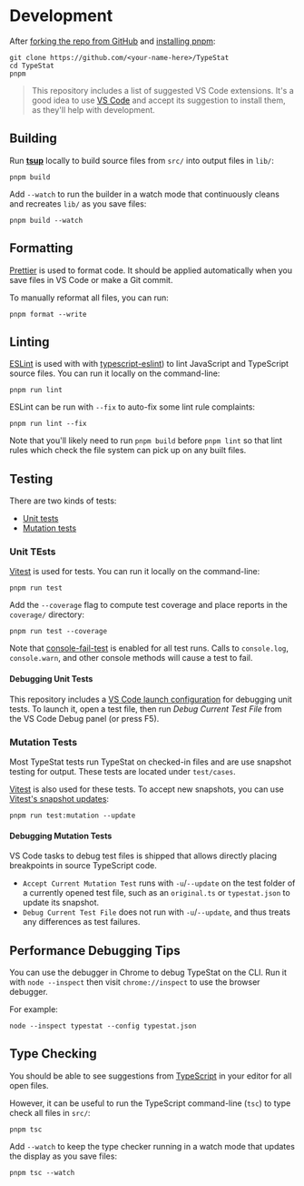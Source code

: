 # Development

After [forking the repo from GitHub](https://help.github.com/articles/fork-a-repo) and [installing pnpm](https://pnpm.io):

```shell
git clone https://github.com/<your-name-here>/TypeStat
cd TypeStat
pnpm
```

> This repository includes a list of suggested VS Code extensions.
> It's a good idea to use [VS Code](https://code.visualstudio.com) and accept its suggestion to install them, as they'll help with development.

## Building

Run [**tsup**](https://tsup.egoist.dev) locally to build source files from `src/` into output files in `lib/`:

```shell
pnpm build
```

Add `--watch` to run the builder in a watch mode that continuously cleans and recreates `lib/` as you save files:

```shell
pnpm build --watch
```

## Formatting

[Prettier](https://prettier.io) is used to format code.
It should be applied automatically when you save files in VS Code or make a Git commit.

To manually reformat all files, you can run:

```shell
pnpm format --write
```

## Linting

[ESLint](https://eslint.org) is used with with [typescript-eslint](https://typescript-eslint.io)) to lint JavaScript and TypeScript source files.
You can run it locally on the command-line:

```shell
pnpm run lint
```

ESLint can be run with `--fix` to auto-fix some lint rule complaints:

```shell
pnpm run lint --fix
```

Note that you'll likely need to run `pnpm build` before `pnpm lint` so that lint rules which check the file system can pick up on any built files.

## Testing

There are two kinds of tests:

- [Unit tests](#unit-tests)
- [Mutation tests](#mutation-tests)

### Unit TEsts

[Vitest](https://vitest.dev) is used for tests.
You can run it locally on the command-line:

```shell
pnpm run test
```

Add the `--coverage` flag to compute test coverage and place reports in the `coverage/` directory:

```shell
pnpm run test --coverage
```

Note that [console-fail-test](https://github.com/JoshuaKGoldberg/console-fail-test) is enabled for all test runs.
Calls to `console.log`, `console.warn`, and other console methods will cause a test to fail.

#### Debugging Unit Tests

This repository includes a [VS Code launch configuration](https://code.visualstudio.com/docs/editor/debugging) for debugging unit tests.
To launch it, open a test file, then run _Debug Current Test File_ from the VS Code Debug panel (or press F5).

### Mutation Tests

Most TypeStat tests run TypeStat on checked-in files and are use snapshot testing for output.
These tests are located under `test/cases`.

[Vitest](https://vitest.dev) is also used for these tests.
To accept new snapshots, you can use [Vitest's snapshot updates](https://vitest.dev/guide/snapshot#updating-snapshots):

```shell
pnpm run test:mutation --update
```

#### Debugging Mutation Tests

VS Code tasks to debug test files is shipped that allows directly placing breakpoints in source TypeScript code.

- `Accept Current Mutation Test` runs with `-u`/`--update` on the test folder of a currently opened test file, such as an `original.ts` or `typestat.json` to update its snapshot.
- `Debug Current Test File` does not run with `-u`/`--update`, and thus treats any differences as test failures.

## Performance Debugging Tips

You can use the debugger in Chrome to debug TypeStat on the CLI.
Run it with `node --inspect` then visit `chrome://inspect` to use the browser debugger.

For example:

```shell
node --inspect typestat --config typestat.json
```

## Type Checking

You should be able to see suggestions from [TypeScript](https://typescriptlang.org) in your editor for all open files.

However, it can be useful to run the TypeScript command-line (`tsc`) to type check all files in `src/`:

```shell
pnpm tsc
```

Add `--watch` to keep the type checker running in a watch mode that updates the display as you save files:

```shell
pnpm tsc --watch
```
